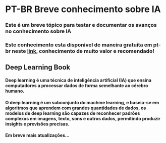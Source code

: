 # PT-BR Breve conhecimento sobre IA
### Este é um breve tópico para testar e documentar os avanços no conhecimento sobre IA
### Este conhecimento esta disponivel de maneira gratuita em pt-br neste [link](https://www.deeplearningbook.com.br), conhecimento de muito valor e recomendado!
## Deep Learning Book
#### Deep learning é uma técnica de inteligência artificial (IA) que ensina computadores a processar dados de forma semelhante ao cérebro humano.
#### O deep learning é um subconjunto do machine learning, e baseia-se em algoritmos que aprendem com grandes quantidades de dados, os modelos de deep learning são capazes de reconhecer padrões complexos em imagens, texto, sons e outros dados, permitindo produzir insights e previsões precisas.
#### Em breve mais atualizações... 